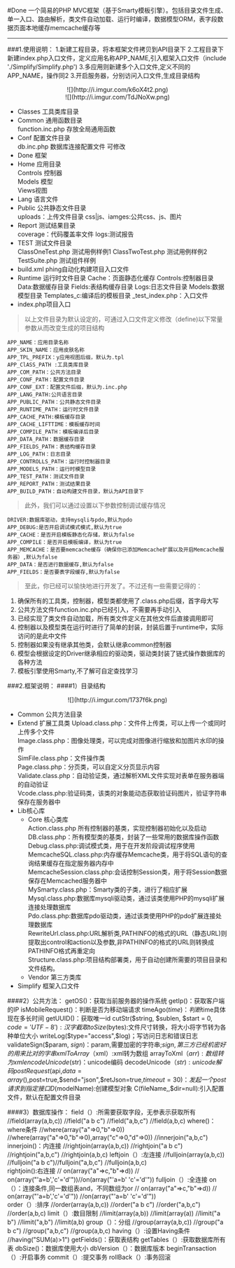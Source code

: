 #Done
一个简易的PHP MVC框架（基于Smarty模板引擎）。包括目录文件生成、单一入口、路由解析，类文件自动加载、运行时编译，数据模型ORM，表字段数据页面本地缓存memcache缓存等
***
###1.使用说明：
	1.新建工程目录，将本框架文件拷贝到API目录下
	2.工程目录下新建index.php入口文件，定义应用名称APP_NAME,引入框架入口文件（include './Simplify/Simplify.php')
	3.多应用则新建多个入口文件,定义不同的APP_NAME，操作同2
	3.开启服务器，分别访问入口文件,生成目录结构
<center>![](http://i.imgur.com/k6oX4t2.png)</center>

<center>![](http://i.imgur.com/TdJNoXw.png)</center>

- Classes 工具类库目录<br>
- Common 通用函数目录 <br>
	function.inc.php 存放全局通用函数<br>
- Conf	配置文件目录<br>
	db.inc.php 数据库连接配置文件 可修改<br>
- Done 框架<br>
- Home 应用目录<br>
	Controls 控制器<br>
	Models 模型<br>
	Views视图<br>
- Lang 语言文件<br>
- Public 公共静态文件目录<br>
	uploads：上传文件目录
	css|js、iamges:公共css、js、图片
- Report 测试结果目录<br>
	coverage：代码覆盖率文件
	logs:测试报告
- TEST 测试文件目录<br>
	ClassOneTest.php 测试用例样例1
	ClassTwoTest.php 测试用例样例2
	TestSuite.php 测试组件样例
- build.xml phing自动化构建项目入口文件<br>
- Runtime 运行时文件目录
	Cache：页面静态化缓存
	Controls:控制器目录
	Data:数据缓存目录
	Fields:表结构缓存目录
	Logs:日志文件目录
	Models:数据模型目录
	Templates_c:编译后的模板目录
	_test_index.php：入口文件
- index.php项目入口<br>

>以上文件目录为默认设定的，可通过入口文件定义修改（define)以下常量参数从而改变生成的项目结构<br>

	APP_NAME：应用目录名称
	APP_SKIN_NAME：应用皮肤名称
	APP_TPL_PREFIX：y应用视图后缀，默认为.tpl
    APP_ClASS_PATH :工具类库目录
	APP_COM_PATH：公共方法目录
	APP_CONF_PATH：配置文件目录
	APP_CONF_EXT：配置文件后缀，默认为.inc.php
	APP_LANG_PATH:公共语言目录
	APP_PUBLIC_PATH：公共静态文件目录
	APP_RUNTIME_PATH：运行时文件目录
	APP_CACHE_PATH:模板缓存目录
	APP_CACHE_LIFTTIME：模板缓存时间
	APP_COMPILE_PATH：模板编译后目录
    APP_DATA_PATH：数据缓存目录
	APP_FIELDS_PATH：表结构缓存目录
	APP_LOG_PATH：日志目录
	APP_CONTROLLS_PATH：运行时控制器目录
	APP_MODELS_PATH：运行时模型目录
	APP_TEST_PATH：测试文件目录
	APP_REPORT_PATH：测试结果目录
	APP_BUILD_PATH：自动构建文件目录，默认为API目录下

>此外，我们可以通过设置以下参数控制调试缓存情况
    
    
    DRIVER:数据库驱动，支持mysqli与pdo,默认为pdo
    APP_DEBUG:是否开启调试模式模式,默认为true
	APP_CACHE：是否开启模板静态化存储，默认为false
	APP_COMPILE：是否开启模板编译，默认为true
    APP_MEMCACHE：是否要memcache缓存（确保你已添加Memcache扩展以及开启Memcache服务器）,默认为false
    APP_DATA：是否进行数据缓存,默认为false
    APP_FIELDS：是否要表字段缓存,默认为false

>至此，你已经可以愉快地进行开发了。不过还有一些需要记得的：

1. 确保所有的工具类，控制器，模型类都使用了.class.php后缀，首字母大写
2. 公共方法文件function.inc.php已经引入，不需要再手动引入
3. 已经实现了类文件自动加载，所有类文件定义在其他文件后直接调用即可
4. 控制器以及模型类在运行时进行了简单的封装，封装后置于runtime中，实际访问的是此中文件
5. 控制器如果没有继承其他类，会默认继承common控制器
6. 模型会根据设定的Driver继承相应的驱动类，驱动类封装了链式操作数据库的各种方法
7. 模板引擎使用Smarty,不了解可自定查找学习

###2.框架说明：
####1）目录结构
<center>![](http://i.imgur.com/1737f6k.png)</center>

- Common 公共方法目录
- Extend 扩展工具类
	Upload.class.php：文件件上传类，可以上传一个或同时上传多个文件<br>
	Image.class.php：图像处理类，可以完成对图像进行缩放和加图片水印的操作<br>
	SimFile.class.php：文件操作类<br>
	Page.class.php：分页类，可以自定义分页显示内容<br>
	Validate.class.php：自动验证类，通过解析XML文件实现对表单在服务器端的自动验证<br>
	Vcode.class.php:验证码类，该类的对象能动态获取验证码图片，验证字符串保存在服务器中<br> 
- Lib核心库
	- Core 核心类库<br>
		Action.class.php 所有控制器的基类，实现控制器初始化以及启动<br>
		DB.class.php：所有模型类的基类，封装了一些常用的数据库操作函数<br>
		Debug.class.php:调试模式类，用于在开发阶段调试程序使用<br>
		MemcacheSQL.class.php:内存缓存Memcache类，用于将SQL语句的查询结果缓存在指定服务器内存中<br>
		MemcacheSession.class.php:会话控制Session类，用于将Session数据保存在Memcached服务器中<br>
		MySmarty.class.php：Smarty类的子类，进行了相应扩展
		Mysql.class.php:数据库mysqli驱动类，通过该类使用PHP的mysqli扩展连接处理数据库<br>
		Pdo.class.php:数据库pdo驱动类，通过该类使用PHP的pdo扩展连接处理数据库<br>RewriteUrl.class.php:URL解析类,PATHINFO的格式的URL（静态URL)则提取出control和action以及参数,非PATHINFO的格式的URL则转换成PATHINFO格式再重定向<br>
		Structure.class.php:项目结构部署类，用于自动创建所需要的项目目录和文件结构。
	- Vendor 第三方类库<br>   
- Simplify 框架入口文件

####2）公共方法：
    getOS()：获取当前服务器的操作系统
    getIp()：获取客户端的IP
    isMobileRequest()：判断是否为移动端请求
    timeAgo($time)：判断$time具体现在多长时间
    getUUID()：获取唯一id
    cutStr($string, $sublen, $start = 0, $code = 'UTF-8'):汉字截取
    toSize($bytes):文件尺寸转换，将大小将字节转为各种单位大小
    writeLog($type="access",$log)；写访问日志和错误日志
    validateSign($param, $sign)：$param,需要加密的字符串;$sign, 第三方已经机密好的用来比对的字串
    xmlToArray（$xml）:xml转为数组
    arrayToXml（$arr):数组转为xml
    encodeUnicode($str)：unicode编码
    decodeUnicode（$str):unicode解码
    postRequest($api,$data=array(),$post=true,$send="json",$retJson=true,$timeout=30)：发起一个post请求到指定接口
    D($modelName):创建模型对象
    C(fileName,,$dir=null):引入配置文件，默认在配置文件目录

####3）数据库操作：
	field（）:所需要获取字段，无参表示获取所有
			//field(array(a,b,c)) 
			//field("a b c")
			//field("a,b,c")
			//field(a,b,c)
	where()：where条件
			//where(array("a"=>0,"b"=>0)) 
			//where(array("a"=>0,"b"=>0),array("c"=>0,"d"=>0)) 
			//innerjoin("a,b,c")
	innerjoin()：内连接
			//rightjoin(array(a,b,c)) 
			//rightjoin("a b c")
			//rightjoin("a,b,c")
			//rightjoin(a,b,c)
	leftjoin（）:左连接
			//fulljoin(array(a,b,c)) 
			//fulljoin("a b c")//fulljoin("a,b,c")
			//fulljoin(a,b,c)			
	rightjoin():右连接
			// on(array("a"=>c,"b"=>d)) 
			// on(array("'a=b','c'='d'"))//on(array("'a=b' 'c'='d'"))
	fulljoin（）:全连接
	on（）：连接条件,同一数组表and，不同数组为or
			// on(array("a"=>c,"b"=>d)) 
			// on(array("'a=b','c'='d'"))
			//on(array("'a=b' 'c'='d'"))			
	order（）:排序
			//order(array(a,b,c)) 
			//order("a b c") //order("a,b,c")
			//order(a,b,c)
	limit（）:数目限制
			//limit(array(a,b)) //limit(array(a))
			//limit("a b") //limit("a,b")
			//limit(a,b)
	group（）：分组
			//group(array(a,b,c)) 
			//group("a b c") //group("a,b,c")
			//group(a,b,c)
	having（）:设置Having条件
			//having("SUM(a)>1") 
	getFields()：获取表结构
	getTables（）:获取数据库所有表
	dbSize()：数据库使用大小
	dbVersion（）：数据库版本
	beginTransaction（）:开启事务
	commit（）:提交事务
	rollBack（）:事务回滚
	








